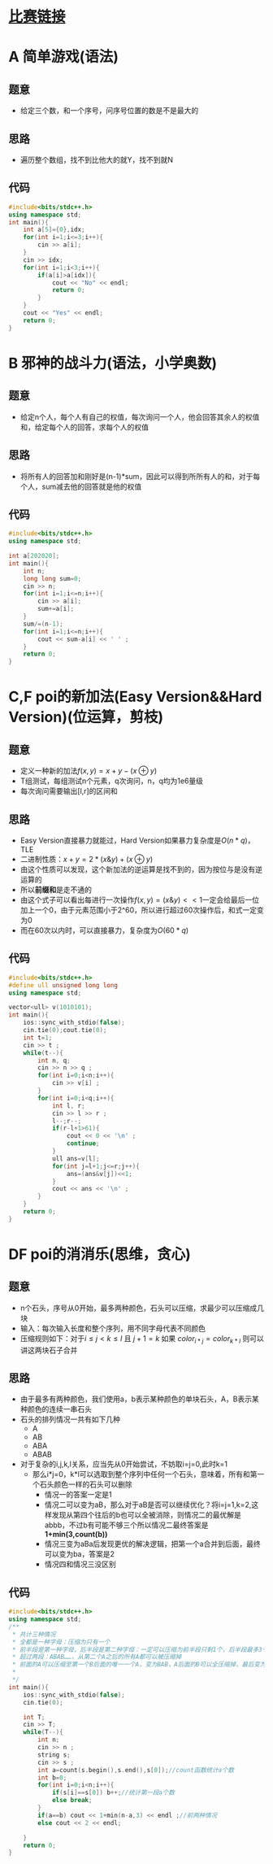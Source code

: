 # [比赛链接](https://ac.nowcoder.com/acm/contest/109080#question)
# A 简单游戏(语法)
## 题意
- 给定三个数，和一个序号，问序号位置的数是不是最大的
## 思路
- 遍历整个数组，找不到比他大的就Y，找不到就N
## 代码
```cpp
#include<bits/stdc++.h>
using namespace std;
int main(){
    int a[5]={0},idx;
    for(int i=1;i<=3;i++){
        cin >> a[i];
    }
    cin >> idx;
	for(int i=1;i<3;i++){
		if(a[i]>a[idx]){
			cout << "No" << endl;
			return 0;
		} 
	}
    cout << "Yes" << endl;
    return 0;
}
```
# B 邪神的战斗力(语法，小学奥数)
## 题意
- 给定n个人，每个人有自己的权值，每次询问一个人，他会回答其余人的权值和，给定每个人的回答，求每个人的权值
## 思路
- 将所有人的回答加和刚好是(n-1)\*sum，因此可以得到所所有人的和，对于每个人，sum减去他的回答就是他的权值
## 代码
```cpp
#include<bits/stdc++.h>
using namespace std;

int a[202020];
int main(){
    int n;
    long long sum=0;
    cin >> n;
    for(int i=1;i<=n;i++){
        cin >> a[i];
        sum+=a[i];
    }
    sum/=(n-1);
    for(int i=1;i<=n;i++){
        cout << sum-a[i] << ' ' ;
    }
    return 0;
}
```
# C,F poi的新加法(Easy Version&&Hard Version)(位运算，剪枝)
## 题意
- 定义一种新的加法$f(x,y)=x+y-(x \oplus y)$ 
- T组测试，每组测试n个元素，q次询问，n，q均为1e6量级
- 每次询问需要输出\[l,r]的区间和
## 思路
- Easy Version直接暴力就能过，Hard Version如果暴力复杂度是$O(n*q)$，TLE
- 二进制性质：$x+y=2*(x \& y)+(x \oplus y)$
- 由这个性质可以发现，这个新加法的逆运算是找不到的，因为按位与是没有逆运算的
- 所以**前缀和**是走不通的
- 由这个式子可以看出每进行一次操作$f(x,y)=(x \& y) << 1$一定会给最后一位加上一个0，由于元素范围小于2\^60，所以进行超过60次操作后，和式一定变为0
- 而在60次以内时，可以直接暴力，复杂度为$O(60*q)$
## 代码
```cpp
#include<bits/stdc++.h>
#define ull unsigned long long
using namespace std;

vector<ull> v(1010101);
int main(){
    ios::sync_with_stdio(false);
    cin.tie(0);cout.tie(0);
    int t=1;
    cin >> t ;
    while(t--){
        int n, q;
        cin >> n >> q ;
        for(int i=0;i<n;i++){
            cin >> v[i] ;
        }
        for(int i=0;i<q;i++){
            int l, r;
            cin >> l >> r ;
            l--;r--;
            if(r-l+1>61){
                cout << 0 << '\n' ;
                continue;
            }
            ull ans=v[l];
            for(int j=l+1;j<=r;j++){
                ans=(ans&v[j])<<1;
            }
            cout << ans << '\n' ;
        }
    }
    return 0;
}
```
# DF poi的消消乐(思维，贪心)
## 题意
- n个石头，序号从0开始，最多两种颜色，石头可以压缩，求最少可以压缩成几块
- 输入：每次输入长度和整个序列，用不同字母代表不同颜色
- 压缩规则如下：对于$i \leq j < k \leq l$ 且 $j+1=k$ 如果 $color_{i*j}=color_{k*l}$ 则可以讲这两块石子合并
## 思路
- 由于最多有两种颜色，我们使用a，b表示某种颜色的单块石头，A，B表示某种颜色的连续一串石头
- 石头的排列情况一共有如下几种
	- A
	- AB
	- ABA
	- ABAB
- 对于复杂的i,j,k,l关系，应当先从0开始尝试，不妨取i=j=0,此时k=1
	- 那么i\*j=0，k\*l可以选取到整个序列中任何一个石头，意味着，所有和第一个石头颜色一样的石头可以删除
		- 情况一的答案一定是1
		- 情况二可以变为aB，那么对于aB是否可以继续优化？将i=j=1,k=2,这样发现从第四个往后的b也可以全被消除，则情况二的最优解是abbb，不过b有可能不够三个所以情况二最终答案是**1+min(3,count(b))**
		- 情况三变为aBa后发现更优的解决逻辑，把第一个a合并到后面，最终可以变为ba，答案是2
		- 情况四和情况三没区别
## 代码
```cpp
#include<bits/stdc++.h>
using namespace std;
/**
 * 共计三种情况
 * 全都是一种字母：压缩为只有一个
 * 前半段是第一种字母，后半段是第二种字母：一定可以压缩为前半段只剩1个，后半段最多3个
 * 超过两段：ABAB……，从第二个A之后的所有A都可以被压缩掉
 * 前面的A可以压缩至第一个B后面的唯一一个A，变为BAB，A后面的B可以全压缩掉，最后变为BA
 * 
 */
int main(){
    ios::sync_with_stdio(false);
    cin.tie(0);

    int T;
    cin >> T;
    while(T--){
        int n;
        cin >> n ;
        string s;
        cin >> s ;
        int a=count(s.begin(),s.end(),s[0]);//count函数统计a个数
        int b=0;
        for(int i=0;i<n;i++){
            if(s[i]==s[0]) b++;//统计第一段a个数
            else break;
        }
        if(a==b) cout << 1+min(n-a,3) << endl ;//前两种情况
        else cout << 2 << endl;

    }
    return 0;
}
```
